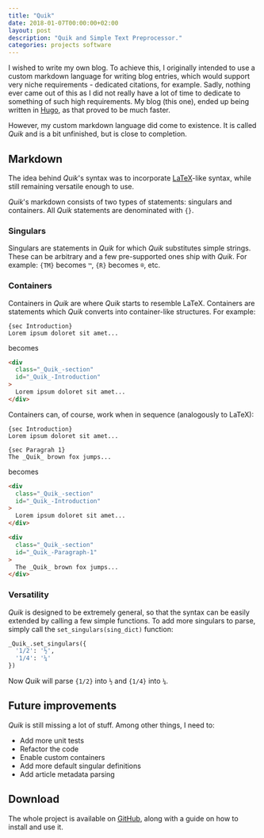 ```yaml
---
title: "Quik"
date: 2018-01-07T00:00:00+02:00
layout: post
description: "Quik and Simple Text Preprocessor."
categories: projects software
---
```


I wished to write my own blog. To achieve this, I originally intended to use a
custom markdown language for writing blog entries, which would support very
niche requirements - dedicated citations, for example. Sadly, nothing ever came
out of this as I did not really have a lot of time to dedicate to something of
such high requirements. My blog (this one), ended up being written in
[Hugo](https://gohugo.io/), as that proved to be much faster.

However, my custom markdown language did come to existence. It is called _Quik_
and is a bit unfinished, but is close to completion.

## Markdown

The idea behind _Quik_'s syntax was to incorporate
[LaTeX](https://www.latex-project.org/)-like syntax, while still remaining
versatile enough to use.

_Quik_'s markdown consists of two types of statements: singulars and containers.
All _Quik_ statements are denominated with `{}`.

### Singulars

Singulars are statements in _Quik_ for which _Quik_ substitutes simple strings.
These can be arbitrary and a few pre-supported ones ship with _Quik_. For
example: `{TM}` becomes `™`, `{R}` becomes `®`, etc.

### Containers

Containers in _Quik_ are where _Quik_ starts to resemble LaTeX. Containers are
statements which _Quik_ converts into container-like structures.
For example:
```
{sec Introduction}
Lorem ipsum doloret sit amet...
```

becomes

```html
<div
  class="_Quik_-section"
  id="_Quik_-Introduction"
>
  Lorem ipsum doloret sit amet...
</div>
```

Containers can, of course, work when in sequence (analogously to LaTeX):
```
{sec Introduction}
Lorem ipsum doloret sit amet...

{sec Paragrah 1}
The _Quik_ brown fox jumps...
```
becomes
```html
<div
  class="_Quik_-section"
  id="_Quik_-Introduction"
>
  Lorem ipsum doloret sit amet...
</div>

<div
  class="_Quik_-section"
  id="_Quik_-Paragraph-1"
>
  The _Quik_ brown fox jumps...
</div>
```

### Versatility

_Quik_ is designed to be extremely general, so that the syntax can be easily
extended by calling a few simple functions. To add more singulars to parse,
simply call the `set_singulars(sing_dict)` function:

```python
_Quik_.set_singulars({
  '1/2': '½',
  '1/4': '¼'
})
```

Now _Quik_ will parse `{1/2}` into `½` and `{1/4}` into `¼`.

## Future improvements

_Quik_ is still missing a lot of stuff. Among other things, I need to:

* Add more unit tests
* Refactor the code
* Enable custom containers
* Add more default singular definitions
* Add article metadata parsing

## Download

The whole project is available on
[GitHub](https://github.com/markovejnovic/Quik/), along with a guide on how to
install and use it.
